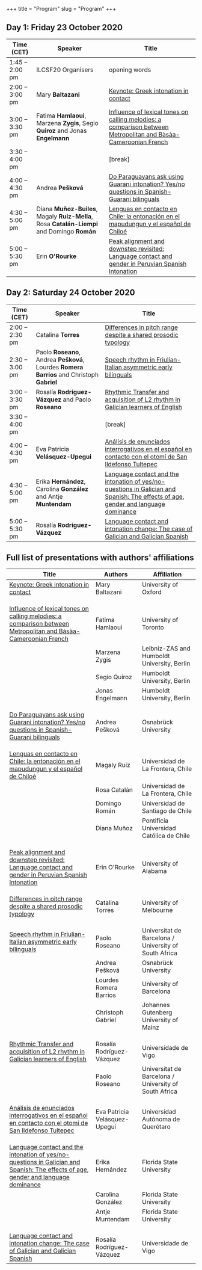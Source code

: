 +++
title = "Program"
slug = "Program"
+++

## Day 1: Friday 23 October 2020

| Time (CET) | Speaker | Title |
|-|-|-|
| 1:45 – 2:00 pm | ILCSF20 Organisers |  opening words |
| 2:00 – 3:00 pm | Mary **Baltazani** |  [Keynote: Greek intonation in contact](/abstracts/ILCSF20_abstract_0.pdf) |
| 3:00 – 3:30 pm | Fatima **Hamlaoui**, Marzena **Zygis**, Segio **Quiroz** and Jonas **Engelmann** |  [Influence of lexical tones on calling melodies: a comparison between Metropolitan and Bàsàa-Cameroonian French](/abstracts/ILCSF20_abstract_5.pdf)  |
| 3:30 – 4:00 pm  |  |  [break] |
| 4:00 – 4:30 pm | Andrea **Pešková** |  [Do Paraguayans ask using Guarani intonation? Yes/no questions in Spanish-Guarani bilinguals](/abstracts/ILCSF20_abstract_7.pdf)  |
| 4:30 – 5:00 pm | Diana **Muñoz-Builes**, Magaly **Ruiz-Mella**, Rosa **Catalán-Liempi** and Domingo **Román** |  [Lenguas en contacto en Chile: la entonación en el mapudungun y el español de Chiloé](/abstracts/ILCSF20_abstract_10.pdf)  |
| 5:00 – 5:30 pm | Erin **O'Rourke** |  [Peak alignment and downstep revisited: Language contact and gender in Peruvian Spanish Intonation](/abstracts/ILCSF20_abstract_13.pdf)  |

## Day 2: Saturday 24 October 2020

| Time (CET) | Speaker | Title |
|-|-|-|
| 2:00 – 2:30 pm | Catalina **Torres** |  [Differences in pitch range despite a shared prosodic typology](/abstracts/ILCSF20_abstract_11.pdf)  |
| 2:30 – 3:00 pm | Paolo **Roseano**, Andrea **Pešková**, Lourdes **Romera Barrios** and Christoph **Gabriel** |  [Speech rhythm in Friulian-Italian asymmetric early bilinguals](/abstracts/ILCSF20_abstract_6.pdf)  |
| 3:00 – 3:30 pm | Rosalía **Rodríguez-Vázquez** and Paolo **Roseano** |  [Rhythmic Transfer and acquisition of L2 rhythm in Galician learners of English](/abstracts/ILCSF20_abstract_14.pdf)  |
| 3:30 – 4:00 pm  |  |  [break] |
| 4:00 – 4:30 pm | Eva Patricia **Velásquez-Upegui** |  [Análisis de enunciados interrogativos en el español en contacto con el otomí de San Ildefonso Tultepec](/abstracts/ILCSF20_abstract_9.pdf)  |
| 4:30 – 5:00 pm | Erika **Hernández**, Carolina **González** and Antje **Muntendam** |  [Language contact and the intonation of yes/no-questions in Galician and Spanish: The effects of age, gender and language dominance](/abstracts/ILCSF20_abstract_15.pdf)  |
| 5:00 – 5:30 pm | Rosalía **Rodríguez-Vázquez** |  [Language contact and intonation change: The case of Galician and Galician Spanish](/abstracts/ILCSF20_abstract_1.pdf) |

## Full list of presentations with authors' affiliations

| Title | Authors | Affiliation |
|-|-|-|
| [Keynote: Greek intonation in contact](/abstracts/ILCSF20_abstract_0.pdf) | Mary Baltazani | University of Oxford |
|  |  |  |
|  |  |  |
|  |  |  |
| [Influence of lexical tones on calling melodies: a comparison between Metropolitan and Bàsàa-Cameroonian French](/abstracts/ILCSF20_abstract_5.pdf) | Fatima Hamlaoui | University of Toronto |
|  | Marzena Zygis | Leibniz-ZAS and Humboldt University, Berlin |
|  | Segio Quiroz | Humboldt University, Berlin |
|  | Jonas Engelmann | Humboldt University, Berlin |
|  |  |  |
|  |  |  |
|  |  |  |
| [Do Paraguayans ask using Guarani intonation? Yes/no questions in Spanish-Guarani bilinguals](/abstracts/ILCSF20_abstract_7.pdf) | Andrea Pešková | Osnabrück University |
|  |  |  |
|  |  |  |
|  |  |  |
| [Lenguas en contacto en Chile: la entonación en el mapudungun y el español de Chiloé](/abstracts/ILCSF20_abstract_10.pdf) | Magaly Ruiz | Universidad de La Frontera, Chile |
|  | Rosa Catalán | Universidad de La Frontera, Chile |
|  | Domingo Román | Universidad de Santiago de Chile |
|  | Diana Muñoz | Pontificia Universidad Católica de Chile |
|  |  |  |
|  |  |  |
|  |  |  |
| [Peak alignment and downstep revisited: Language contact and gender in Peruvian Spanish Intonation](/abstracts/ILCSF20_abstract_13.pdf) | Erin O'Rourke | University of Alabama |
|  |  |  |
|  |  |  |
|  |  |  |
| [Differences in pitch range despite a shared prosodic typology](/abstracts/ILCSF20_abstract_11.pdf) | Catalina Torres | University of Melbourne |
|  |  |  |
|  |  |  |
|  |  |  |
| [Speech rhythm in Friulian-Italian asymmetric early bilinguals](/abstracts/ILCSF20_abstract_6.pdf) | Paolo Roseano | Universitat de Barcelona / University of South Africa |
|  | Andrea Pešková | Osnabrück University |
|  | Lourdes Romera Barrios | University of Barcelona |
|  | Christoph Gabriel | Johannes Gutenberg University of Mainz |
|  |  |  |
|  |  |  |
|  |  |  |
| [Rhythmic Transfer and acquisition of L2 rhythm in Galician learners of English](/abstracts/ILCSF20_abstract_14.pdf) | Rosalía Rodríguez-Vázquez | Universidade de Vigo |
|  | Paolo Roseano | Universitat de Barcelona / University of South Africa |
|  |  |  |
|  |  |  |
|  |  |  |
| [Análisis de enunciados interrogativos en el español en contacto con el otomí de San Ildefonso Tultepec](/abstracts/ILCSF20_abstract_9.pdf) | Eva Patricia Velásquez-Upegui | Universidad Autónoma de Querétaro |
|  |  |  |
|  |  |  |
|  |  |  |
| [Language contact and the intonation of yes/no-questions in Galician and Spanish: The effects of age, gender and language dominance](/abstracts/ILCSF20_abstract_15.pdf)  | Erika Hernández | Florida State University |
|  | Carolina González | Florida State University |
|  | Antje Muntendam | Florida State University |
|  |  |  |
|  |  |  |
|  |  |  |
| [Language contact and intonation change: The case of Galician and Galician Spanish](/abstracts/ILCSF20_abstract_1.pdf) | Rosalía Rodríguez-Vázquez | Universidade de Vigo |
